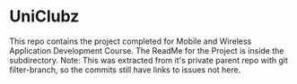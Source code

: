 # UniClubz

This repo contains the project completed for Mobile and Wireless Application Development Course. The ReadMe for the Project is inside the subdirectory.
Note: This was extracted from it's private parent repo with git filter-branch, so the commits still have links to issues not here.
